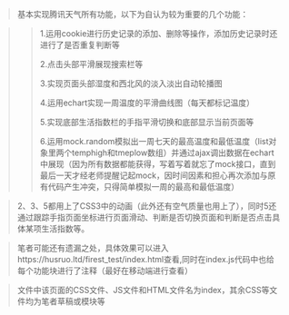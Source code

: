 > 基本实现腾讯天气所有功能，以下为自认为较为重要的几个功能：

> >   1.运用cookie进行历史记录的添加、删除等操作，添加历史记录时还进行了是否重复判断等
> >
> >   2.点击头部平滑展现搜索栏等
> >
> >   3.实现页面头部湿度和西北风的淡入淡出自动轮播图
> >
> >   4.运用echart实现一周温度的平滑曲线图（每天都标记温度）
> >
> >   5.实现底部生活指数栏的手指平滑切换和底部显示当前页面等
> >
> >   6.运用mock.random模拟出一周七天的最高温度和最低温度（list对象里两个temphigh和tmeplow数组）并通过ajax调出数据在echart中展现（因为所有数据都能获得，写着写着就忘了mock接口，直到最后一天才经老师提醒记起mock，因时间因素和担心再次添加与原有代码产生冲突，只得简单模拟一周的最高和最低温度）

> 2、3、5都用上了CSS3中的动画（此外还有空气质量也用上了），同时5还通过跟踪手指页面坐标进行页面滑动、判断是否切换页面和判断是否点击具体某项生活指数等。

> 笔者可能还有遗漏之处，具体效果可以进入https://husruo.ltd/firest_test/index.html查看,同时在index.js代码中也给每个功能块进行了注释（最好在移动端进行查看）

> 文件中该页面的CSS文件、JS文件和HTML文件名为index，其余CSS等文件均为笔者草稿或模块等
